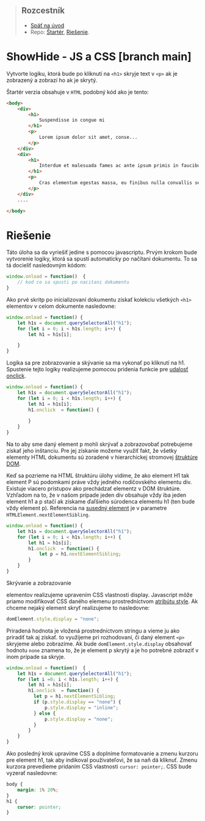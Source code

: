 > ## Rozcestník
> - [Späť na úvod](../../README.md)
> - Repo: [Štartér](/../../tree/main/js-a-css/showhide), [Riešenie](/../../tree/solution/js-a-css/showhide).

# ShowHide - JS a CSS [branch main]

Vytvorte logiku, ktorá bude po kliknutí na `<h1>` skryje text v `<p>` ak je zobrazený a zobrazí ho
ak je skrytý.

Štartér verzia obsahuje v `HTML` podobný kód ako je tento:
```html
<body>
    <div>
        <h1>
            Suspendisse in congue mi
        </h1>
        <p>
            Lorem ipsum dolor sit amet, conse...
        </p>
    </div>
    <div>
        <h1>
            Interdum et malesuada fames ac ante ipsum primis in faucibus
        </h1>
        <p>
            Cras elementum egestas massa, eu finibus nulla convallis se...
        </p>
    </div>
    ....

</body>
```

# Riešenie

Táto úloha sa da vyriešiť jedine s pomocou javascriptu. Prvým krokom bude vytvorenie logiky, ktorá sa spustí automaticky
po načítani dokumentu. To sa tá docieliť nasledovným kódom:

```javascript
window.onload = function()  {
    // kod co sa spusti po nacitani dokumentu    
}
```

Ako prvé skritp po inicializovaní dokumentu získať kolekciu všetkých `<h1>` elementov v celom dokumente nasledovne:

```javascript
window.onload = function() {
    let h1s = document.querySelectorAll("h1");
    for (let i = 0; i < h1s.length; i++) {
        let h1 = h1s[i];

    }
}
```

Logika sa pre zobrazovanie a skývanie sa ma vykonať po kliknutí na h1. Spustenie tejto logiky realizujeme pomocou
pridenia funkcie pre [udalosť onclick](https://www.w3schools.com/jsref/event_onclick.asp).

```javascript
window.onload = function() {
    let h1s = document.querySelectorAll("h1");
    for (let i = 0; i < h1s.length; i++) {
        let h1 = h1s[i];
        h1.onclick  = function() { 
            
        }
    }
}
```

Na to aby sme daný element p mohli skrývať a zobrazovobať potrebujeme získať jeho inštanciu. Pre jej získanie možeme
využiť fakt, že všetky elementy HTML dokumentu sú zoradené v hierarchickej stromovej [štruktúre DOM](https://developer.mozilla.org/en-US/docs/Web/API/Document_Object_Model/Introduction).

Keď sa pozrieme na HTML štruktúru úlohy vidíme, že ako element H1 tak element P sú podomkami práve vždy jedného
rodičovského elementu div. Existuje viacero prístupov ako prechádzať elementz v DOM štruktúre. Vzhľadom na to, že v našom
prípade jeden div obsahuje vždy iba jeden element h1 a p stačí ak získame ďaľšieho súrodenca elementu h1 (ten bude vždy
element p). Referencia na [susedný element](https://developer.mozilla.org/en-US/docs/Web/API/Element/nextElementSibling)
je v parametre `HTMLElement.nextElementSibling`.

```javascript
window.onload = function() {
    let h1s = document.querySelectorAll("h1");
    for (let i = 0; i < h1s.length; i++) {
        let h1 = h1s[i];
        h1.onclick  = function() {
            let p = h1.nextElementSibling;
        }
    }
}
```

Skrývanie a zobrazovanie <p> elementov realizujeme upravením CSS vlastnosti display. Javascript môže priamo modifikovať
CSS daného elemenu prostredníctvom [atribútu style](https://www.w3schools.com/jsref/prop_html_style.asp).
Ak chceme nejaký element skryť realizujeme to nasledovne:

```javascript
domElement.style.display = "none";
```

Priradená hodnota je vložená prostredníctvom stringu a vieme ju ako priradiť tak aj získať. to využijeme pri rozhodovaní,
či daný element `<p>` skryjeme alebo zobrazíme. Ak bude `domElement.style.display` obsahovať hodnotu `none` znamena to,
že je element p skrytý a je ho potrebné zobraziť v inom prípade sa skryje.

```javascript
window.onload = function()  {
    let h1s = document.querySelectorAll("h1");
    for (let i =0; i < h1s.length; i++) {
        let h1 = h1s[i];
        h1.onclick  = function() {
          let p = h1.nextElementSibling;
          if (p.style.display == "none") {
              p.style.display = "inline";
          } else {
              p.style.display = "none";
          }
        }
    }
}
```

Ako posledný krok upravíme CSS a doplníme formatovanie a zmenu kurzoru pre element h1, tak aby indikoval použivateľovi,
že sa naň dá kliknuť. Zmenu kurzora prevedieme pridaním CSS vlastnosti `cursor: pointer;`. CSS bude vyzerať nasledovne:

```css
body {
    margin: 1% 20%;
}
h1 {
    cursor: pointer;
}
```